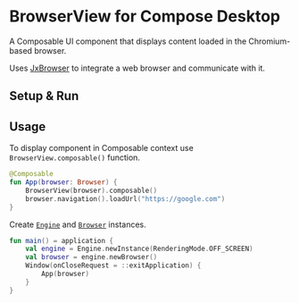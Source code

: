 # BrowserView for Compose Desktop

A Composable UI component that displays content loaded
in the Chromium-based browser.

Uses [JxBrowser](https://www.teamdev.com/jxbrowser)
to integrate a web browser and communicate with it.

## Setup & Run

## Usage

To display component in Composable context use `BrowserView.composable()`
function.

```kotlin
@Composable
fun App(browser: Browser) {
    BrowserView(browser).composable()
    browser.navigation().loadUrl("https://google.com")
}
```

Create [`Engine`](https://jxbrowser-support.teamdev.com/javadoc/7.24.4/com/teamdev/jxbrowser/engine/Engine.html)
and [`Browser`](https://jxbrowser-support.teamdev.com/javadoc/7.24.4/com/teamdev/jxbrowser/browser/Browser.html) instances.

```kotlin
fun main() = application {
    val engine = Engine.newInstance(RenderingMode.OFF_SCREEN)
    val browser = engine.newBrowser()
    Window(onCloseRequest = ::exitApplication) {
        App(browser)
    }
}
```